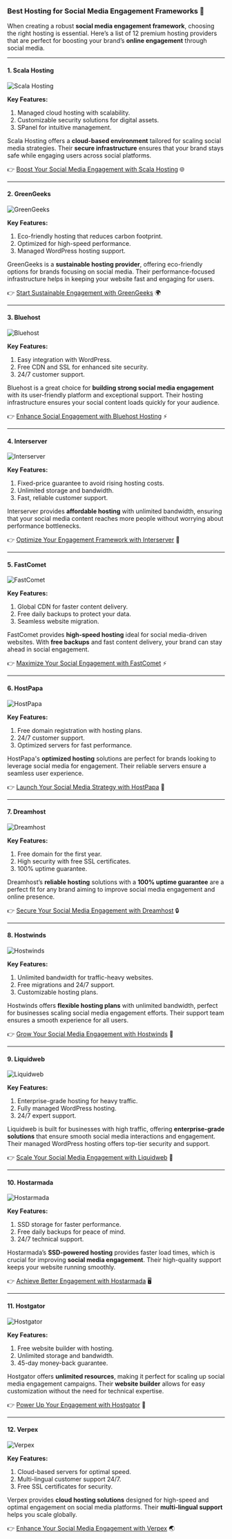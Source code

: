 ### Best Hosting for Social Media Engagement Frameworks 🚀

When creating a robust **social media engagement framework**, choosing the right hosting is essential. Here’s a list of 12 premium hosting providers that are perfect for boosting your brand’s **online engagement** through social media.

---

#### 1. Scala Hosting
![Scala Hosting](https://i.imgur.com/uJ5JIK3.png "Scala Web Hosting")

**Key Features:**
1. Managed cloud hosting with scalability.
2. Customizable security solutions for digital assets.
3. SPanel for intuitive management.

Scala Hosting offers a **cloud-based environment** tailored for scaling social media strategies. Their **secure infrastructure** ensures that your brand stays safe while engaging users across social platforms.

👉 [Boost Your Social Media Engagement with Scala Hosting](https://snipitx.com/scala-jy) 🌐

---

#### 2. GreenGeeks
![GreenGeeks](https://i.imgur.com/eEwuntu.jpg "GreenGeeks Hosting")

**Key Features:**
1. Eco-friendly hosting that reduces carbon footprint.
2. Optimized for high-speed performance.
3. Managed WordPress hosting support.

GreenGeeks is a **sustainable hosting provider**, offering eco-friendly options for brands focusing on social media. Their performance-focused infrastructure helps in keeping your website fast and engaging for users.

👉 [Start Sustainable Engagement with GreenGeeks](https://snipitx.com/greengeeks-jy) 🌍

---

#### 3. Bluehost
![Bluehost](https://i.imgur.com/PasFF9E.jpeg "Bluehost Hosting")

**Key Features:**
1. Easy integration with WordPress.
2. Free CDN and SSL for enhanced site security.
3. 24/7 customer support.

Bluehost is a great choice for **building strong social media engagement** with its user-friendly platform and exceptional support. Their hosting infrastructure ensures your social content loads quickly for your audience.

👉 [Enhance Social Engagement with Bluehost Hosting](https://snipitx.com/bluehost-jy) ⚡

---

#### 4. Interserver
![Interserver](https://i.imgur.com/OM5dOEW.jpeg "Interserver Hosting")

**Key Features:**
1. Fixed-price guarantee to avoid rising hosting costs.
2. Unlimited storage and bandwidth.
3. Fast, reliable customer support.

Interserver provides **affordable hosting** with unlimited bandwidth, ensuring that your social media content reaches more people without worrying about performance bottlenecks.

👉 [Optimize Your Engagement Framework with Interserver](https://snipitx.com/interserver-jy) 💪

---

#### 5. FastComet
![FastComet](https://i.imgur.com/7qgXuWp.png "FastComet Hosting")

**Key Features:**
1. Global CDN for faster content delivery.
2. Free daily backups to protect your data.
3. Seamless website migration.

FastComet provides **high-speed hosting** ideal for social media-driven websites. With **free backups** and fast content delivery, your brand can stay ahead in social engagement.

👉 [Maximize Your Social Engagement with FastComet](https://snipitx.com/fastcomet-jy) ⚡

---

#### 6. HostPapa
![HostPapa](https://i.imgur.com/ouDTkvl.jpeg "HostPapa Hosting")

**Key Features:**
1. Free domain registration with hosting plans.
2. 24/7 customer support.
3. Optimized servers for fast performance.

HostPapa's **optimized hosting** solutions are perfect for brands looking to leverage social media for engagement. Their reliable servers ensure a seamless user experience.

👉 [Launch Your Social Media Strategy with HostPapa](https://snipitx.com/hostpapa-jy) 🎯

---

#### 7. Dreamhost
![Dreamhost](https://i.imgur.com/rXIg8ip.jpeg "Dreamhost Hosting")

**Key Features:**
1. Free domain for the first year.
2. High security with free SSL certificates.
3. 100% uptime guarantee.

Dreamhost’s **reliable hosting** solutions with a **100% uptime guarantee** are a perfect fit for any brand aiming to improve social media engagement and online presence.

👉 [Secure Your Social Media Engagement with Dreamhost](https://snipitx.com/dreamhost-jy) 🔒

---

#### 8. Hostwinds
![Hostwinds](https://i.imgur.com/53aSNXx.jpeg "Hostwinds Hosting")

**Key Features:**
1. Unlimited bandwidth for traffic-heavy websites.
2. Free migrations and 24/7 support.
3. Customizable hosting plans.

Hostwinds offers **flexible hosting plans** with unlimited bandwidth, perfect for businesses scaling social media engagement efforts. Their support team ensures a smooth experience for all users.

👉 [Grow Your Social Media Engagement with Hostwinds](https://snipitx.com/hostwinds-jy) 🚀

---

#### 9. Liquidweb
![Liquidweb](https://i.imgur.com/4IvT9SC.jpeg "Liquidweb Hosting")

**Key Features:**
1. Enterprise-grade hosting for heavy traffic.
2. Fully managed WordPress hosting.
3. 24/7 expert support.

Liquidweb is built for businesses with high traffic, offering **enterprise-grade solutions** that ensure smooth social media interactions and engagement. Their managed WordPress hosting offers top-tier security and support.

👉 [Scale Your Social Media Engagement with Liquidweb](https://snipitx.com/liquidweb-jy) 🏅

---

#### 10. Hostarmada
![Hostarmada](https://i.imgur.com/KFbdf3o.jpeg "Hostarmada Hosting")

**Key Features:**
1. SSD storage for faster performance.
2. Free daily backups for peace of mind.
3. 24/7 technical support.

Hostarmada’s **SSD-powered hosting** provides faster load times, which is crucial for improving **social media engagement**. Their high-quality support keeps your website running smoothly.

👉 [Achieve Better Engagement with Hostarmada](https://snipitx.com/hostarmada-jy) 🖥️

---

#### 11. Hostgator
![Hostgator](https://i.imgur.com/BcVkH57.jpeg "Hostgator Hosting")

**Key Features:**
1. Free website builder with hosting.
2. Unlimited storage and bandwidth.
3. 45-day money-back guarantee.

Hostgator offers **unlimited resources**, making it perfect for scaling up social media engagement campaigns. Their **website builder** allows for easy customization without the need for technical expertise.

👉 [Power Up Your Engagement with Hostgator](https://snipitx.com/hostgator-jy) 🔧

---

#### 12. Verpex
![Verpex](https://i.imgur.com/6x5LhiS.jpeg "Verpex Hosting")

**Key Features:**
1. Cloud-based servers for optimal speed.
2. Multi-lingual customer support 24/7.
3. Free SSL certificates for security.

Verpex provides **cloud hosting solutions** designed for high-speed and optimal engagement on social media platforms. Their **multi-lingual support** helps you scale globally.

👉 [Enhance Your Social Media Engagement with Verpex](https://snipitx.com/verpex-jy) 🌏

